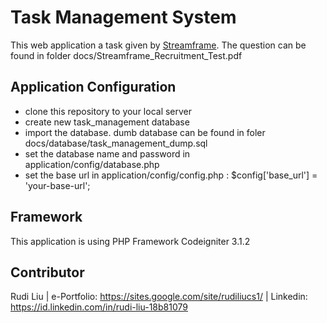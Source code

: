 
# Task Management System
This web application a task given by [Streamframe](https://www.streamframe.com/).
The question can be found in folder docs/Streamframe_Recruitment_Test.pdf


## Application Configuration
* clone this repository to your local server
* create new task_management database
* import the database. dumb database can be found in foler docs/database/task_management_dump.sql
* set the database name and password in application/config/database.php
* set the base url in application/config/config.php : $config['base_url'] = 'your-base-url';

## Framework
This application is using PHP Framework Codeigniter 3.1.2

## Contributor
Rudi Liu | e-Portfolio: https://sites.google.com/site/rudiliucs1/ | Linkedin: https://id.linkedin.com/in/rudi-liu-18b81079






